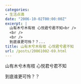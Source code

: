 ```yaml
---
categories:
- 生活点滴
date: "2006-10-02T00:00:00Z"
excerpt: |
  山有木兮木有枝 心悦君兮君不知<br />
  <br />
  <br />
  到底谁更可怜？？...
title: 山有木兮木有枝 心悦君兮君不知
url: /posts/20061002-69.html
---
```

山有木兮木有枝 心悦君兮君不知

到底谁更可怜？？